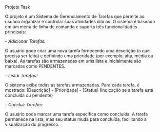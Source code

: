 Projeto Task

O projeto é um Sistema de Gerenciamento de Tarefas que permite ao usuário organizar e controlar suas atividades diárias. 
O sistema é baseado em um menu de linha de comando e suporta três funcionalidades principais:

*- Adicionar Tarefas:*

O usuário pode criar uma nova tarefa fornecendo uma descrição (o que precisa ser feito) e definindo uma prioridade (por exemplo, alta, média ou baixa).
As tarefas são armazenadas em uma lista e inicialmente são marcadas como PENDENTES.

*- Listar Tarefas:*

O sistema exibe todas as tarefas armazenadas.
Para cada tarefa, é mostrado:
[Descrição] - [Prioridade] - [Status] (Indicação se a tarefa está concluída ou pendente)

*- Concluir Tarefas:*

O usuário pode marcar uma tarefa específica como concluída.
A tarefa permanece na lista, mas seu status muda para concluída, facilitando a visualização do progresso.
